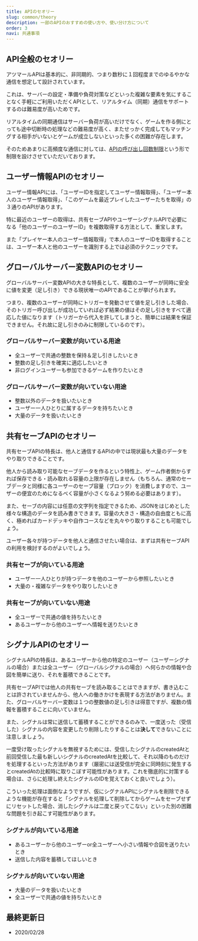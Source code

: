 ```yaml
---
title: APIのセオリー
slug: common/theory
description: 一部のAPIのおすすめの使い方や、使い分け方について
order: 3
navi: 共通事項
---
```

    
## API全般のセオリー
アツマールAPIは基本的に、非同期的、つまり数秒に１回程度までのゆるやかな通信を想定して設計されています。
    
これは、サーバーの設定・準備や負荷対策などといった複雑な要素を気にすることなく手軽にご利用いただくAPIとして、リアルタイム（同期）通信をサポートするのは難易度が高いためです。
    
リアルタイムの同期通信はサーバー負荷が高いだけでなく、ゲームを作る側にとっても途中切断時の処理などの難易度が高く、またせっかく完成してもマッチングする相手がいないとゲームが成立しないといった多くの困難が存在します。
    
そのためあまりに高頻度な通信に対しては、[APIの呼び出し回数制限](/common/rate-limit)という形で制限を設けさせていただいております。
    
## ユーザー情報APIのセオリー
ユーザー情報APIには、「ユーザーIDを指定してユーザー情報取得」、「ユーザー本人のユーザー情報取得」、「このゲームを最近プレイしたユーザーたちを取得」の３通りのAPIがあります。
    
特に最近のユーザーの取得は、共有セーブAPIやユーザーシグナルAPIで必要になる「他のユーザーのユーザーID」を複数取得する方法として、重宝します。
    
また「プレイヤー本人のユーザー情報取得」で本人のユーザーIDを取得することは、ユーザー本人と他のユーザーを識別する上では必須のテクニックです。
    
## グローバルサーバー変数APIのセオリー
グローバルサーバー変数APIの大きな特長として、複数のユーザーが同時に安全に値を変更（足し引き）できる現状唯一のAPIであることが挙げられます。  
    
つまり、複数のユーザーが同時にトリガーを発動させて値を足し引きした場合、そのトリガー呼び出しが成功していれば必ず結果の値はその足し引きをすべて適応した値になります（トリガーから代入を許してしまうと、簡単には結果を保証できません。それ故に足し引きのみに制限しているのです）。
    
### グローバルサーバー変数が向いている用途
 - 全ユーザーで共通の整数を保持＆足し引きしたいとき
 - 整数の足し引きを確実に適応したいとき
 - 非ログインユーザーも参加できるゲームを作りたいとき
    
### グローバルサーバー変数が向いていない用途
 - 整数以外のデータを扱いたいとき
 - ユーザー一人ひとりに属するデータを持ちたいとき
 - 大量のデータを扱いたいとき
    
## 共有セーブAPIのセオリー
共有セーブAPIの特長は、他人と通信するAPIの中では現状最も大量のデータをやり取りできることです。 
    
他人から読み取り可能なセーブデータを作るという特性上、ゲーム作者側からすれば保存できる・読み取れる容量の上限が存在しません（もちろん、通常のセーブデータと同様に各ユーザーのセーブ容量（ブロック）を消費しますので、ユーザーの便宜のためになるべく容量が小さくなるよう努める必要はあります）。 
    
また、セーブの内容には任意の文字列を指定できるため、JSONをはじめとした様々な構造のデータを読み書きできます。容量の大きさ・構造の自由度ともに高く、極めればカードデッキや自作コースなどを丸々やり取りすることも可能でしょう。  
    
ユーザー各々が持つデータを他人と通信させたい場合は、まずは共有セーブAPIの利用を検討するのがよいでしょう。
    
### 共有セーブが向いている用途
 - ユーザー一人ひとりが持つデータを他のユーザーから参照したいとき
 - 大量の・複雑なデータをやり取りしたいとき
    
### 共有セーブが向いていない用途
 - 全ユーザーで共通の値を持ちたいとき
 - あるユーザーから他のユーザーへ情報を送りたいとき
    
## シグナルAPIのセオリー
シグナルAPIの特長は、あるユーザーから他の特定のユーザー（ユーザーシグナルの場合）または全ユーザー（グローバルシグナルの場合）へ何らかの情報や合図を簡単に送り、それを蓄積できることです。  
    
共有セーブAPIでは他人の共有セーブを読み取ることはできますが、書き込むことは許されていませんから、他人への働きかけを表現する方法がありません。また、グローバルサーバー変数は１つの整数値の足し引きは得意ですが、複数の情報を蓄積することに向いていません。
    
また、シグナルは常に送信して蓄積することができるのみで、一度送った（受信した）シグナルの内容を変更したり削除したりすることは**決して**できないことに注意しましょう。
    
一度受け取ったシグナルを無視するためには、受信したシグナルのcreatedAtと前回受信した最も新しいシグナルのcreatedAtを比較して、それ以降のものだけを処理するといった方法があります（厳密には送受信が完全に同時刻に発生するとcreatedAtの比較時に取りこぼす可能性があります。これを徹底的に対策する場合は、さらに処理し終えたシグナルのIDを覚えておくと良いでしょう）。
    
こういった処理は面倒なようですが、仮にシグナルAPIにシグナルを削除できるような機能が存在すると「シグナルを処理して削除してからゲームをセーブせずにリセットした場合、消したシグナルは二度と戻ってこない」といった別の困難な問題を引き起こす可能性があります。
    
### シグナルが向いている用途
 - あるユーザーから他のユーザーor全ユーザーへ小さい情報や合図を送りたいとき
 - 送信した内容を蓄積してほしいとき
    
### シグナルが向いていない用途
 - 大量のデータを扱いたいとき
 - 全ユーザーで共通の値を持ちたいとき
    
## 最終更新日
 - 2020/02/28
